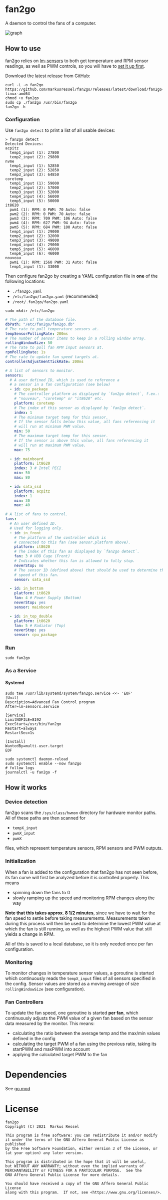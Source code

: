 # fan2go

A daemon to control the fans of a computer.

![graph](screenshots/graph.png)

## How to use

fan2go relies on [lm-sensors](https://github.com/lm-sensors/lm-sensors) to both get temperature and RPM sensor readings,
as well as PWM controls, so you will have
to [set it up first](https://wiki.archlinux.org/index.php/Lm_sensors#Installation).

Download the latest release from GitHub:

```shell
curl -L -o fan2go https://github.com/markusressel/fan2go/releases/latest/download/fan2go-linux-amd64
chmod +x fan2go
sudo cp ./fan2go /usr/bin/fan2go
fan2go -h
```

### Configuration

Use `fan2go detect` to print a list of all usable devices:

```shell
> fan2go detect
Detected Devices:
acpitz
  temp1_input (1): 27800
  temp2_input (2): 29800
nvme
  temp1_input (1): 52850
  temp2_input (2): 52850
  temp3_input (3): 64850
coretemp
  temp1_input (1): 59000
  temp2_input (2): 57000
  temp3_input (3): 52000
  temp4_input (4): 56000
  temp5_input (5): 50000
it8620
  pwm1 (1): RPM: 0 PWM: 70 Auto: false
  pwm2 (2): RPM: 0 PWM: 70 Auto: false
  pwm3 (3): RPM: 709 PWM: 106 Auto: false
  pwm4 (4): RPM: 627 PWM: 94 Auto: false
  pwm5 (5): RPM: 684 PWM: 100 Auto: false
  temp1_input (1): 29000
  temp2_input (2): 32000
  temp3_input (3): 49000
  temp4_input (4): 29000
  temp5_input (5): 46000
  temp6_input (6): 46000
nouveau
  pwm1 (1): RPM: 1560 PWM: 31 Auto: false
  temp1_input (1): 33000
```

Then configure fan2go by creating a YAML configuration file in **one** of the following locations:

* `./fan2go.yaml`
* `/etc/fan2go/fan2go.yaml` (recommended)
* `/root/.fan2go/fan2go.yaml`

```shell
sudo mkdir /etc/fan2go
```

```yaml
# The path of the database file.
dbPath: "/etc/fan2go/fan2go.db"
# The rate to poll temperature sensors at.
tempSensorPollingRate: 200ms
# The number of sensor items to keep in a rolling window array.
rollingWindowSize: 50
# The rate to poll fan RPM input sensors at.
rpmPollingRate: 1s
# The rate to update fan speed targets at.
controllerAdjustmentTickRate: 200ms

# A list of sensors to monitor.
sensors:
  # A user defined ID, which is used to reference a
  # a sensor in a fan configuration (see below)
  - id: cpu_package
    # The controller platform as displayed by `fan2go detect`, f.ex.:
    # "nouveau", "coretemp" or "it8620" etc.
    platform: coretemp
    # The index of this sensor as displayed by `fan2go detect`.
    index: 1
    # The minimum target temp for this sensor.
    # If the sensor falls below this value, all fans referencing it
    # will run at minimum PWM value.
    min: 50
    # The maximum target temp for this sensor.
    # If the sensor is above this value, all fans referencing it
    # will run at maximum PWM value.
    max: 75

  - id: mainboard
    platform: it8620
    index: 3 # Intel PECI
    min: 50
    max: 80

  - id: sata_ssd
    platform: acpitz
    index: 1
    min: 30
    max: 40

# A list of fans to control.
fans:
  # An user defined ID.
  # Used for logging only.
  - id: in_front
    # The platform of the controller which is
    # connected to this fan (see sensor.platform above).
    platform: it8620
    # The index of this fan as displayed by `fan2go detect`.
    fan: 3 # HDD Cage (Front)
    # Indicates whether this fan is allowed to fully stop.
    neverStop: no
    # The sensor ID (defined above) that should be used to determine the
    # speed of this fan.
    sensor: sata_ssd

  - id: in_bottom
    platform: it8620
    fan: 4 # Power Supply (Bottom)
    neverStop: yes
    sensor: mainboard

  - id: in_top_double
    platform: it8620
    fan: 5 # Radiator (Top)
    neverStop: yes
    sensor: cpu_package
```

### Run

```shell
sudo fan2go
```

### As a Service

#### Systemd

```
sudo tee /usr/lib/systemd/system/fan2go.service <<- 'EOF'
[Unit]
Description=Advanced Fan Control program
After=lm-sensors.service

[Service]
LimitNOFILE=8192
ExecStart=/usr/bin/fan2go
Restart=always
RestartSec=1s

[Install]
WantedBy=multi-user.target
EOF
```

```shell
sudo systemctl daemon-reload
sudo systemctl enable --now fan2go
# follow logs
journalctl -u fan2go -f
```

## How it works

### Device detection

fan2go scans the `/sys/class/hwmon` directory for hardware monitor paths. All of these paths are then scanned for

- `tempX_input`
- `pwmX_input`
- `pwmX`

files, which represent temperature sensors, RPM sensors and PWM outputs.

### Initialization

When a fan is added to the configuration that fan2go has not seen before, its fan curve will first be analyzed before it
is controlled properly. This means

* spinning down the fans to 0
* slowly ramping up the speed and monitoring RPM changes along the way

**Note that this takes approx. 8 1/2 minutes**, since we have to wait for the fan speed to settle before taking
measurements. Measurements taken during this process will then be used to determine the lowest PWM value at which the
fan is still running, as well as the highest PWM value that still yields a change in RPM.

All of this is saved to a local database, so it is only needed once per fan configuration.

### Monitoring

To monitor changes in temperature sensor values, a goroutine is started which continuously reads the `tempX_input` files
of all sensors specified in the config. Sensor values are stored as a moving average of size `rollingWindowSize` (see
configuration).

### Fan Controllers

To update the fan speed, one goroutine is started **per fan**, which continuously adjusts the PWM value of a given fan
based on the sensor data measured by the monitor. This means:

* calculating the ratio between the average temp and the max/min values defined in the config
* calculating the target PWM of a fan using the previous ratio, taking its startPWM and maxPWM into account
* applying the calculated target PWM to the fan

# Dependencies

See [go.mod](go.mod)

# License

```
fan2go
Copyright (C) 2021  Markus Ressel

This program is free software: you can redistribute it and/or modify
it under the terms of the GNU Affero General Public License as published
by the Free Software Foundation, either version 3 of the License, or
(at your option) any later version.

This program is distributed in the hope that it will be useful,
but WITHOUT ANY WARRANTY; without even the implied warranty of
MERCHANTABILITY or FITNESS FOR A PARTICULAR PURPOSE.  See the
GNU Affero General Public License for more details.

You should have received a copy of the GNU Affero General Public License
along with this program.  If not, see <https://www.gnu.org/licenses/>.
```
